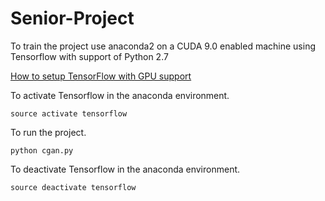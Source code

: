 # Senior-Project

To train the project use anaconda2 on a CUDA 9.0 enabled machine using Tensorflow with support of Python 2.7

[How to setup TensorFlow with GPU support](https://www.tensorflow.org/install/install_linux#tensorflow_gpu_support)

To activate Tensorflow in the anaconda environment.
```
source activate tensorflow
```

To run the project.
```
python cgan.py
```

To deactivate Tensorflow in the anaconda environment.
```
source deactivate tensorflow
```
